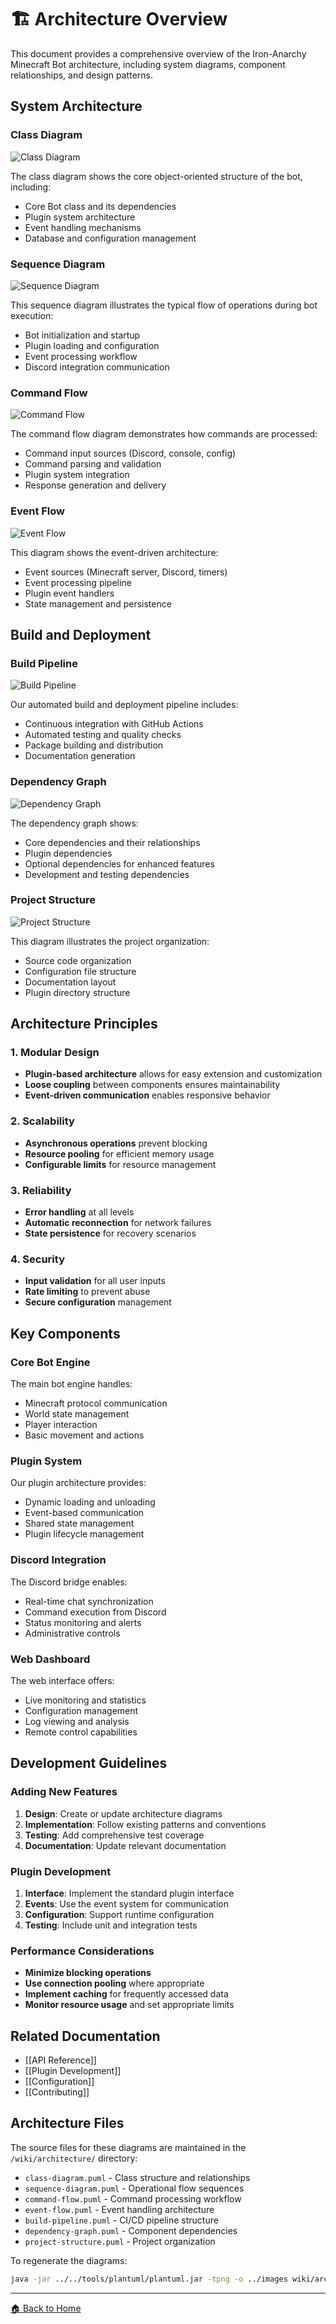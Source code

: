 # 🏗️ Architecture Overview

This document provides a comprehensive overview of the Iron-Anarchy Minecraft Bot architecture, including system diagrams, component relationships, and design patterns.

## System Architecture

### Class Diagram

![Class Diagram](../images/class-diagram.png)

The class diagram shows the core object-oriented structure of the bot, including:

- Core Bot class and its dependencies
- Plugin system architecture
- Event handling mechanisms
- Database and configuration management

### Sequence Diagram

![Sequence Diagram](../images/sequence-diagram.png)

This sequence diagram illustrates the typical flow of operations during bot execution:

- Bot initialization and startup
- Plugin loading and configuration
- Event processing workflow
- Discord integration communication

### Command Flow

![Command Flow](../images/command-flow.png)

The command flow diagram demonstrates how commands are processed:

- Command input sources (Discord, console, config)
- Command parsing and validation
- Plugin system integration
- Response generation and delivery

### Event Flow

![Event Flow](../images/event-flow.png)

This diagram shows the event-driven architecture:

- Event sources (Minecraft server, Discord, timers)
- Event processing pipeline
- Plugin event handlers
- State management and persistence

## Build and Deployment

### Build Pipeline

![Build Pipeline](../images/build-pipeline.png)

Our automated build and deployment pipeline includes:

- Continuous integration with GitHub Actions
- Automated testing and quality checks
- Package building and distribution
- Documentation generation

### Dependency Graph

![Dependency Graph](../images/dependency-graph.png)

The dependency graph shows:

- Core dependencies and their relationships
- Plugin dependencies
- Optional dependencies for enhanced features
- Development and testing dependencies

### Project Structure

![Project Structure](../images/project-structure.png)

This diagram illustrates the project organization:

- Source code organization
- Configuration file structure
- Documentation layout
- Plugin directory structure

## Architecture Principles

### 1. Modular Design

- **Plugin-based architecture** allows for easy extension and customization
- **Loose coupling** between components ensures maintainability
- **Event-driven communication** enables responsive behavior

### 2. Scalability

- **Asynchronous operations** prevent blocking
- **Resource pooling** for efficient memory usage
- **Configurable limits** for resource management

### 3. Reliability

- **Error handling** at all levels
- **Automatic reconnection** for network failures
- **State persistence** for recovery scenarios

### 4. Security

- **Input validation** for all user inputs
- **Rate limiting** to prevent abuse
- **Secure configuration** management

## Key Components

### Core Bot Engine

The main bot engine handles:

- Minecraft protocol communication
- World state management
- Player interaction
- Basic movement and actions

### Plugin System

Our plugin architecture provides:

- Dynamic loading and unloading
- Event-based communication
- Shared state management
- Plugin lifecycle management

### Discord Integration

The Discord bridge enables:

- Real-time chat synchronization
- Command execution from Discord
- Status monitoring and alerts
- Administrative controls

### Web Dashboard

The web interface offers:

- Live monitoring and statistics
- Configuration management
- Log viewing and analysis
- Remote control capabilities

## Development Guidelines

### Adding New Features

1. **Design**: Create or update architecture diagrams
2. **Implementation**: Follow existing patterns and conventions
3. **Testing**: Add comprehensive test coverage
4. **Documentation**: Update relevant documentation

### Plugin Development

1. **Interface**: Implement the standard plugin interface
2. **Events**: Use the event system for communication
3. **Configuration**: Support runtime configuration
4. **Testing**: Include unit and integration tests

### Performance Considerations

- **Minimize blocking operations**
- **Use connection pooling** where appropriate
- **Implement caching** for frequently accessed data
- **Monitor resource usage** and set appropriate limits

## Related Documentation

- [[API Reference]]
- [[Plugin Development]]
- [[Configuration]]
- [[Contributing]]

## Architecture Files

The source files for these diagrams are maintained in the `/wiki/architecture/` directory:

- `class-diagram.puml` - Class structure and relationships
- `sequence-diagram.puml` - Operational flow sequences
- `command-flow.puml` - Command processing workflow
- `event-flow.puml` - Event handling architecture
- `build-pipeline.puml` - CI/CD pipeline structure
- `dependency-graph.puml` - Component dependencies
- `project-structure.puml` - Project organization

To regenerate the diagrams:

```bash
java -jar ../../tools/plantuml/plantuml.jar -tpng -o ../images wiki/architecture/*.puml
```

---

[🏠 Back to Home](Home.md)

